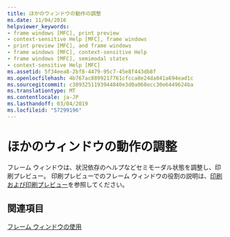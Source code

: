 ```yaml
---
title: ほかのウィンドウの動作の調整
ms.date: 11/04/2016
helpviewer_keywords:
- frame windows [MFC], print preview
- context-sensitive Help [MFC], frame windows
- print preview [MFC], and frame windows
- frame windows [MFC], context-sensitive Help
- frame windows [MFC], semimodal states
- context-sensitive Help [MFC]
ms.assetid: 5f34eea8-2bf8-4479-95c7-45e8f443db8f
ms.openlocfilehash: 4b767ac8899217761cfcca8e24da841a694ead1c
ms.sourcegitcommit: c3093251193944840e3d0a068ecc30e6449624ba
ms.translationtype: MT
ms.contentlocale: ja-JP
ms.lasthandoff: 03/04/2019
ms.locfileid: "57299196"
---
```

# <a name="orchestrating-other-window-actions"></a>ほかのウィンドウの動作の調整

フレーム ウィンドウは、状況依存のヘルプなどセミモーダル状態を調整し、印刷プレビュー。 印刷プレビューでのフレーム ウィンドウの役割の説明は、[印刷および印刷プレビュー](../mfc/printing-and-print-preview.md)を参照してください。

## <a name="see-also"></a>関連項目

[フレーム ウィンドウの使用](../mfc/using-frame-windows.md)
